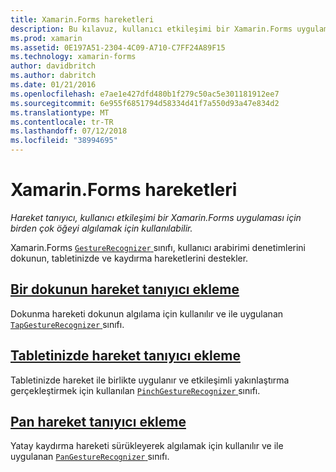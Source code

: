 ```yaml
---
title: Xamarin.Forms hareketleri
description: Bu kılavuz, kullanıcı etkileşimi bir Xamarin.Forms uygulaması için birden çok öğeyi algılamak için Xamarin.Forms hareket tanıyıcılar'ın nasıl kullanılabileceğini açıklar.
ms.prod: xamarin
ms.assetid: 0E197A51-2304-4C09-A710-C7FF24A89F15
ms.technology: xamarin-forms
author: davidbritch
ms.author: dabritch
ms.date: 01/21/2016
ms.openlocfilehash: e7ae1e427dfd480b1f279c50ac5e301181912ee7
ms.sourcegitcommit: 6e955f6851794d58334d41f7a550d93a47e834d2
ms.translationtype: MT
ms.contentlocale: tr-TR
ms.lasthandoff: 07/12/2018
ms.locfileid: "38994695"
---
```

# <a name="xamarinforms-gestures"></a>Xamarin.Forms hareketleri

_Hareket tanıyıcı, kullanıcı etkileşimi bir Xamarin.Forms uygulaması için birden çok öğeyi algılamak için kullanılabilir._

Xamarin.Forms [ `GestureRecognizer` ](xref:Xamarin.Forms.GestureRecognizer) sınıfı, kullanıcı arabirimi denetimlerini dokunun, tabletinizde ve kaydırma hareketlerini destekler.

## <a name="adding-a-tap-gesture-recognizertapmd"></a>[Bir dokunun hareket tanıyıcı ekleme](tap.md)

Dokunma hareketi dokunun algılama için kullanılır ve ile uygulanan [ `TapGestureRecognizer` ](xref:Xamarin.Forms.TapGestureRecognizer) sınıfı.

## <a name="adding-a-pinch-gesture-recognizerpinchmd"></a>[Tabletinizde hareket tanıyıcı ekleme](pinch.md)

Tabletinizde hareket ile birlikte uygulanır ve etkileşimli yakınlaştırma gerçekleştirmek için kullanılan [ `PinchGestureRecognizer` ](xref:Xamarin.Forms.PinchGestureRecognizer) sınıfı.

## <a name="adding-a-pan-gesture-recognizerpanmd"></a>[Pan hareket tanıyıcı ekleme](pan.md)

Yatay kaydırma hareketi sürükleyerek algılamak için kullanılır ve ile uygulanan [ `PanGestureRecognizer` ](xref:Xamarin.Forms.PanGestureRecognizer) sınıfı.
